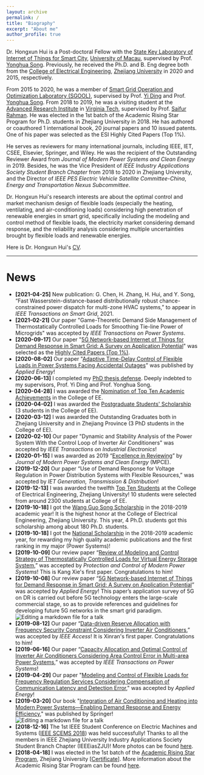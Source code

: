 ```yaml
---
layout: archive
permalink: /
title: "Biography"
excerpt: "About me"
author_profile: true
---
```


Dr. Hongxun Hui is a Post-doctoral Fellow with the [State Key Laboratory of Internet of Things for Smart City](https://skliotsc.um.edu.mo/), [University of Macau](https://www.um.edu.mo/), supervised by Prof. [Yonghua Song](https://rto.um.edu.mo/biography/). Previously, he received the Ph.D. and B. Eng degree both from the [College of Electrical Engineering](http://ee.zju.edu.cn/index.php), [Zhejiang University](https://www.zju.edu.cn/) in 2020 and 2015, respectively. 

From 2015 to 2020, he was a member of [Smart Grid Operation and Optimization Laboratory (SGOOL)](http://sgool.cn/en/index.php), supervised by Prof. [Yi Ding](https://person.zju.edu.cn/en/110) and Prof. [Yonghua Song](https://rto.um.edu.mo/biography/). From 2018 to 2019, he was a visiting student at the [Advanced Research Institute](https://ari.vt.edu/ari_people/hongxun_hui.html) in [Virginia Tech](https://vt.edu/), supervised by Prof. [Saifur Rahman](http://www.saifurrahman.org/). He was elected in the 1st batch of the Academic Rising Star Program for Ph.D. students in Zhejiang University in 2018. He has authored or coauthored 1 international book, 20 journal papers and 10 issued patents. One of his paper was selected as the ESI Highly Cited Papers (Top 1%). 

He serves as reviewers for many international journals, including IEEE, IET, CSEE, Elsevier, Springer, and Wiley. He was the recipient of the Outstanding Reviewer Award from *Journal of Modern Power Systems and Clean Energy* in 2019. Besides, he was the Vice President of *IEEE Industry Applications Society Student Branch Chapter* from 2018 to 2020 in Zhejiang University, and the Director of *IEEE PES Electric Vehicle Satellite Committee-China*, *Energy and Transportation Nexus Subcommittee*.

Dr. Hongxun Hui's research interests are about the optimal control and market mechanism design of flexible loads (especially the heating, ventilating, and air-conditioning loads) considering high penetration of renewable energies in smart grid, specifically including the modeling and control method of flexible loads, the electricity market considering demand response, and the reliability analysis considering multiple uncertainties brought by flexible loads and renewable energies.

Here is Dr. Hongxun Hui's [CV](https://huihongxun.github.io/files/CV/HongxunHui_CV20211025.pdf).

------

News
======
- **[2021-04-25]**  New publication: G. Chen, H. Zhang, H. Hui, and Y. Song, “Fast Wasserstein-distance-based distributionally robust chance-constrained power dispatch for multi-zone HVAC systems,” to appear in *IEEE Transactions on Smart Grid*, 2021. 
- **[2021-02-21]**  Our paper "Game-Theoretic Demand Side Management of Thermostatically Controlled Loads for Smoothing Tie-line Power of Microgrids" was accepted by *IEEE Transactions on Power Systems*.
- **[2020-09-17]**  Our paper "[5G Network-based Internet of Things for Demand Response in Smart Grid: A Survey on Application Potential](https://www.sciencedirect.com/science/article/pii/S0306261919316599?dgcid=coauthor)" was selected as the [Highly Cited Papers (Top 1%)](https://huihongxun.github.io/files/Applied_Energy_Review_Paper_5G_and_DR_HighlyCited.jpg).
- **[2020-08-02]**  Our paper "[Adaptive Time-Delay Control of Flexible Loads in Power Systems Facing Accidental Outages](https://www.sciencedirect.com/science/article/abs/pii/S0306261920308333)" was published by *Applied Energy*!
- **[2020-06-13]**  I completed my [PhD thesis defense](https://huihongxun.github.io/files/Awards/2020_PhD_Defense.jpg). Deeply indebted to my supervisors, Prof. Yi Ding and Prof. Yonghua Song.
- **[2020-04-28]**  I was awarded the [Nomination of Top Ten Academic Achievements](https://huihongxun.github.io/files/Awards/2020_学生十佳提名学术成果.jpg) in the College of EE.
- **[2020-04-02]**  I was awarded the [Postgraduate Students' Scholarship](https://huihongxun.github.io/files/Awards/2020_毕业研究生奖学金.jpg) (3 students in the College of EE).
- **[2020-03-12]**  I was awarded the Outstanding Graduates both in Zhejiang University and in Zhejiang Province (3 PhD students in the College of EE).
- **[2020-02-10]** Our paper "Dynamic and Stability Analysis of the Power System With the Control Loop of Inverter Air Conditioners" was accepted by *IEEE Transactions on Industrial Electronics*!
- **[2020-01-15]** I was awarded as 2019 “[Excellence in Reviewing](https://huihongxun.github.io/files/Awards/2019_MPCE_Excellence_in_Reviewing.jpg)” by *Journal of Modern Power Systems and Clean Energy* (MPCE).  
- **[2019-12-20]** Our paper “Use of Demand Response for Voltage Regulation in Power Distribution Systems with Flexible Resources,” was accepted by *IET Generation, Transmission & Distribution*! 
- **[2019-12-13]** I was awarded the twelfth [Top Ten Students](https://huihongxun.github.io/files/Awards/2019_Certificate_十佳学子.png) at the College of Electrical Engineering, Zhejiang University! 10 students were selected from around 2300 students at College of EE.
- **[2019-10-18]** I got the [Wang Guo Song Scholarship](https://huihongxun.github.io/files/Awards/2020_王国松奖学金.png) in the 2018-2019 academic year! It is the highest honor at the College of Electrical Engineering, Zhejiang University. This year, 4 Ph.D. students got this scholarship among about 180 Ph.D. students.
- **[2019-10-18]** I got the [National Scholarship](https://huihongxun.github.io/files/Awards/2020_国家奖学金_教育部.jpg) in the 2018-2019 academic year, for rewarding my high quality academic publications and the first ranking in my major (Power Systems)!
- **[2019-10-09]** Our review paper “[Review of Modeling and Control Strategy of Thermostatically Controlled Loads for Virtual Energy Storage System]( https://link.springer.com/article/10.1186/s41601-019-0135-3 ),” was accepted by *Protection and Control of Modern Power Systems*! This is Kang Xie's first paper. Congratulations to him! 
- **[2019-10-08]** Our review paper “[5G Network-based Internet of Things for Demand Response in Smart Grid: A Survey on Application Potential](https://www.sciencedirect.com/science/article/pii/S0306261919316599?dgcid=coauthor)” was accepted by *Applied Energy*! This paper’s application survey of 5G on DR is carried out before 5G technology enters the large-scale commercial stage, so as to provide references and guidelines for developing future 5G networks in the smart grid paradigm.  ![Editing a markdown file for a talk](/images/5G_Review_Paper.png)
- **[2019-08-12]** Our paper “[Data-driven Reserve Allocation with Frequency Security Constraint Considering Inverter Air Conditioners](https://ieeexplore.ieee.org/document/8809677),” was accepted by *IEEE Access*! It is Xinran's first paper. Congratulations to him! 
- **[2019-06-16]** Our paper “[Capacity Allocation and Optimal Control of Inverter Air Conditioners Considering Area Control Error in Multi-area Power Systems](https://ieeexplore.ieee.org/document/8743401),” was accepted by *IEEE Transactions on Power Systems*!
- **[2019-04-29]** Our paper "[Modeling and Control of Flexible Loads for Frequency Regulation Services Considering Compensation of Communication Latency and Detection Error](https://www.sciencedirect.com/science/article/pii/S0306261919308335)," was accepted by *Applied Energy*! 
- **[2019-03-20]** Our book "[Integration of Air Conditioning and Heating into Modern Power Systems—Enabling Demand Response and Energy Efficiency](https://link.springer.com/book/10.1007%2F978-981-13-6420-4)," was published by Springer! ![Editing a markdown file for a talk](/images/2019_Book_IntegrationOfAirConditioningAn.png)
- **[2018-12-16]** The 1st IEEE Student Conference on Electric Machines and Systems ([IEEE SCEMS 2018](https://ias.ieee.org/images/files/CMD/2018/2018-03-25_IEEE_SCEMS__.DOCX.pdf)) was held successfully! Thanks to all the members in IEEE Zhejiang University Industry Applications Society Student Branch Chapter (IEEEiasZJU)! More photos can be found [here](https://mp.weixin.qq.com/s/7qj0Jz9xPQ3u-9jm9_MAkQ).
- **[2018-04-18]** I was elected in the 1st batch of the [Academic Rising Star Program](http://grs.zju.edu.cn/redir.php?catalog_id=16313&object_id=139983), Zhejiang University [[Certificate](https://huihongxun.github.io/files/Awards/2018_Certificate_学术新星.png)]. More information about the Academic Rising Star Program can be found [here](http://grs.zju.edu.cn/redir.php?catalog_id=16313&object_id=122176).



